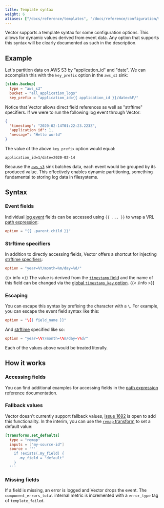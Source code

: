 ```yaml
---
title: Template syntax
weight: 6
aliases: ["/docs/reference/templates", "/docs/reference/configuration/templates"]
---
```


Vector supports a template syntax for some configuration options. This allows for dynamic values derived from event
data. Any option that supports this syntax will be clearly documented as such in the description.

## Example

Let's partition data on AWS S3 by "application_id" and "date". We can accomplish this with the `key_prefix` option in
the `aws_s3` sink:

```toml
[sinks.backup]
  type = "aws_s3"
  bucket = "all_application_logs"
  key_prefix = "application_id={{ application_id }}/date=%F/"
```

Notice that Vector allows direct field references as well as "strftime" specifiers. If we were to run the following log
event through Vector:

```json
{
  "timestamp": "2020-02-14T01:22:23.223Z",
  "application_id": 1,
  "message": "Hello world"
}
```

The value of the above `key_prefix` option would equal:

```raw
application_id=1/date=2020-02-14
```

Because the [`aws_s3`][aws_s3] sink batches data, each event would be grouped by its produced value. This effectively
enables dynamic partitioning, something fundamental to storing log data in filesystems.

## Syntax

### Event fields

Individual [log event][log] fields can be accessed using `{{ ... }}` to wrap a VRL [path expression][path_expression]:

```toml
option = "{{ .parent.child }}"
```

### Strftime specifiers

In addition to directly accessing fields, Vector offers a shortcut for injecting [strftime specifiers][strftime]:

```toml
option = "year=%Y/month=%m/day=%d/"
```

{{< info >}}
The value is derived from the [`timestamp` field](/docs/about/under-the-hood/architecture/data-model/log/#timestamps)
and the name of this field can be changed via the [global `timestamp_key` option](/docs/reference/configuration/global-options/#log_schema.timestamp_key).
{{< /info >}}

### Escaping

You can escape this syntax by prefixing the character with a `\`. For example, you can escape the event field syntax
like this:

```toml
option = "\{{ field_name }}"
```

And [strftime] specified like so:

```toml
option = "year=\%Y/month=\%m/day=\%d/"
```

Each of the values above would be treated literally.

## How it works

### Accessing fields

You can find additional examples for accessing fields in the
[path expression reference][path_expression_examples] documentation.

### Fallback values

Vector doesn't currently support fallback values, [issue 1692][1692] is open to add this functionality. In the interim,
you can use the [`remap` transform][remap] to set a default value:

```toml
[transforms.set_defaults]
  type = "remap"
  inputs = ["my-source-id"]
  source = '''
    if !exists(.my_field) {
      .my_field = "default"
    }
  '''
```

### Missing fields

If a field is missing, an error is logged and Vector drops the event. The `component_errors_total` internal
metric is incremented with a `error_type` tag of `template_failed`.

[1692]: https://github.com/vectordotdev/vector/issues/1692
[aws_s3]: /docs/reference/configuration/sinks/aws_s3
[log]: /docs/about/under-the-hood/architecture/data-model/log
[path_expression]: /docs/reference/vrl/expressions/#path
[path_expression_examples]: /docs/reference/vrl/expressions/#path-examples
[remap]: /docs/reference/configuration/transforms/remap
[strftime]: https://docs.rs/chrono/0.4.19/chrono/format/strftime/index.html#specifiers

